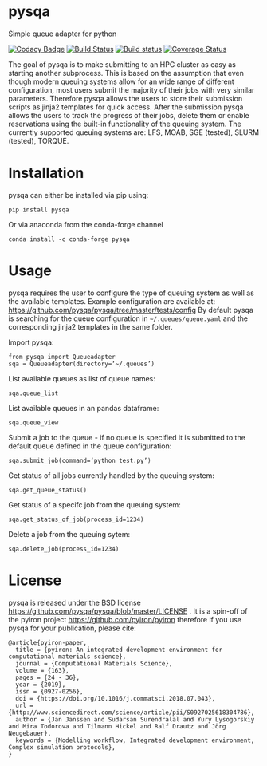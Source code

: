# pysqa
Simple queue adapter for python 

[![Codacy Badge](https://api.codacy.com/project/badge/Grade/9db80cb2477f46be870d1446540b4bf3)](https://www.codacy.com/app/pyiron-runner/pysqa?utm_source=github.com&amp;utm_medium=referral&amp;utm_content=pyiron/pysqa&amp;utm_campaign=Badge_Grade_Dashboard)
[![Build Status](https://travis-ci.org/pyiron/pysqa.svg?branch=master)](https://travis-ci.org/pyiron/pysqa)
[![Build status](https://ci.appveyor.com/api/projects/status/9lpjai8rvt8324aj/branch/master?svg=true)](https://ci.appveyor.com/project/pyiron-runner/pysqa/branch/master)
[![Coverage Status](https://coveralls.io/repos/github/pyiron/pysqa/badge.svg?branch=master)](https://coveralls.io/github/pyiron/pysqa?branch=master)

The goal of pysqa is to make submitting to an HPC cluster as easy as starting another subprocess. This is based on the assumption that even though modern queuing systems allow for an wide range of different configuration, most users submit the majority of their jobs with very similar parameters. Therefore pysqa allows the users to store their submission scripts as jinja2 templates for quick access. After the submission pysqa allows the users to track the progress of their jobs, delete them or enable reservations using the built-in functionality of the queuing system. The currently supported queuing systems are: LFS, MOAB, SGE (tested), SLURM (tested), TORQUE. 

# Installation
pysqa can either be installed via pip using:

    pip install pysqa

Or via anaconda from the conda-forge channel

    conda install -c conda-forge pysqa


# Usage 
pysqa requires the user to configure the type of queuing system as well as the available templates. Example configuration are available at:
https://github.com/pysqa/pysqa/tree/master/tests/config
By default pysqa is searching for the queue configuration in `~/.queues/queue.yaml` and the corresponding jinja2 templates in the same folder.

Import pysqa:

    from pysqa import Queueadapter 
    sqa = Queueadapter(directory=‘~/.queues’)

List available queues as list of queue names: 

    sqa.queue_list 

List available queues in an pandas dataframe: 

    sqa.queue_view 

Submit a job to the queue - if no queue is specified it is submitted to the default queue defined in the queue configuration:

    sqa.submit_job(command=‘python test.py’)

Get status of all jobs currently handled by the queuing system:

    sqa.get_queue_status()

Get status of a specifc job from the queuing system:

    sqa.get_status_of_job(process_id=1234)

Delete a job from the queuing sytem:

    sqa.delete_job(process_id=1234) 


# License
pysqa is released under the BSD license https://github.com/pysqa/pysqa/blob/master/LICENSE . It is a spin-off of the pyiron project https://github.com/pyiron/pyiron therefore if you use pysqa for your publication, please cite: 

    @article{pyiron-paper,
      title = {pyiron: An integrated development environment for computational materials science},
      journal = {Computational Materials Science},
      volume = {163},
      pages = {24 - 36},
      year = {2019},
      issn = {0927-0256},
      doi = {https://doi.org/10.1016/j.commatsci.2018.07.043},
      url = {http://www.sciencedirect.com/science/article/pii/S0927025618304786},
      author = {Jan Janssen and Sudarsan Surendralal and Yury Lysogorskiy and Mira Todorova and Tilmann Hickel and Ralf Drautz and Jörg Neugebauer},
      keywords = {Modelling workflow, Integrated development environment, Complex simulation protocols},
    }
